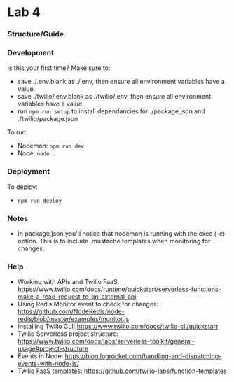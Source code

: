 # Lab 4
### Structure/Guide


### Development

Is this your first time? Make sure to: 
* save ./.env.blank as ./.env, then ensure all environment variables have a value.
* save ./twilio/.env.blank as ./twilio/.env, then ensure all environment variables have a value.
* run `npm run setup` to install dependancies for ./package.json and ./twilio/package.json

To run: 
* Nodemon: `npm run dev`
* Node: `node .`

### Deployment

To deploy:
* `npm run deploy`

### Notes

* In package.json you'll notice that nodemon is running with the exec (-e) option. This is to include .mustache templates when monitoring for changes.

### Help

* Working with APIs and Twilio FaaS: https://www.twilio.com/docs/runtime/quickstart/serverless-functions-make-a-read-request-to-an-external-api
* Using Redis Monitor event to check for changes: https://github.com/NodeRedis/node-redis/blob/master/examples/monitor.js
* Installing Twilio CLI: https://www.twilio.com/docs/twilio-cli/quickstart
* Twilio Serverless project structure: https://www.twilio.com/docs/labs/serverless-toolkit/general-usage#project-structure
* Events in Node: https://blog.logrocket.com/handling-and-dispatching-events-with-node-js/
* Twilio FaaS templates: https://github.com/twilio-labs/function-templates
